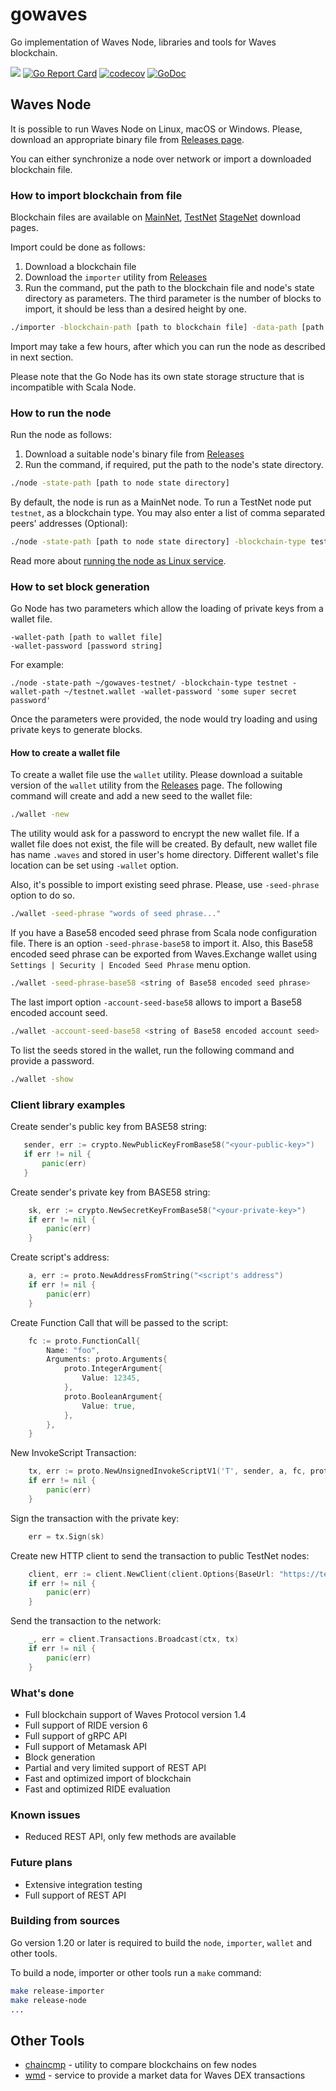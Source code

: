 # gowaves

Go implementation of Waves Node, libraries and tools for Waves blockchain.

![](https://github.com/wavesplatform/gowaves/workflows/build/badge.svg)
[![Go Report Card](https://goreportcard.com/badge/github.com/wavesplatform/gowaves)](https://goreportcard.com/report/github.com/wavesplatform/gowaves)
[![codecov](https://codecov.io/gh/wavesplatform/gowaves/branch/master/graph/badge.svg)](https://codecov.io/gh/wavesplatform/gowaves)
[![GoDoc](https://godoc.org/github.com/wavesplatform/gowaves?status.svg)](https://godoc.org/github.com/wavesplatform/gowaves)

## Waves Node

It is possible to run Waves Node on Linux, macOS or Windows. Please, download an appropriate binary file from [Releases page](https://github.com/wavesplatform/gowaves/releases).

You can either synchronize a node over network or import a downloaded blockchain file.

### How to import blockchain from file

Blockchain files are available on [MainNet](http://blockchain.wavesnodes.com), [TestNet](http://blockchain-testnet.wavesnodes.com) [StageNet](http://blockchain-stagenet.wavesnodes.com/) download pages.

Import could be done as follows:

1. Download a blockchain file
1. Download the `importer` utility from [Releases](https://github.com/wavesplatform/gowaves/releases)
1. Run the command, put the path to the blockchain file and node's state directory as parameters.
   The third parameter is the number of blocks to import, it should be less than a desired height by one.

```bash
./importer -blockchain-path [path to blockchain file] -data-path [path to node state directory] -blocks-number [height - 1]
```

Import may take a few hours, after which you can run the node as described in next section.

Please note that the Go Node has its own state storage structure that is incompatible with Scala Node.

### How to run the node

Run the node as follows:

1. Download a suitable node's binary file from [Releases](https://github.com/wavesplatform/gowaves/releases)
1. Run the command, if required, put the path to the node's state directory.

```bash
./node -state-path [path to node state directory]
```

By default, the node is run as a MainNet node. To run a TestNet node put `testnet`, as a blockchain type. You may also enter a list of comma separated peers' addresses (Optional):
```bash
./node -state-path [path to node state directory] -blockchain-type testnet
``` 

Read more about [running the node as Linux service](https://github.com/wavesplatform/gowaves/tree/master/cmd/node#readme).

### How to set block generation

Go Node has two parameters which allow the loading of private keys from a wallet file.

```
-wallet-path [path to wallet file]
-wallet-password [password string]
```

For example:

```
./node -state-path ~/gowaves-testnet/ -blockchain-type testnet -wallet-path ~/testnet.wallet -wallet-password 'some super secret password' 
```

Once the parameters were provided, the node would try loading and using private keys to generate blocks.

#### How to create a wallet file

To create a wallet file use the `wallet` utility. Please download a suitable version of the `wallet` utility from the [Releases](https://github.com/wavesplatform/gowaves/releases) page.
The following command will create and add a new seed to the wallet file:

```bash
./wallet -new
```

The utility would ask for a password to encrypt the new wallet file. If a wallet file does not exist, the file will be created.
By default, new wallet file has name `.waves` and stored in user's home directory. Different wallet's file location can be set using `-wallet` option.

Also, it's possible to import existing seed phrase. Please, use `-seed-phrase` option to do so.
```bash
./wallet -seed-phrase "words of seed phrase..."
```

If you have a Base58 encoded seed phrase from Scala node configuration file. There is an option `-seed-phrase-base58` to import it.
Also, this Base58 encoded seed phrase can be exported from Waves.Exchange wallet using `Settings | Security | Encoded Seed Phrase` menu option.
```bash
./wallet -seed-phrase-base58 <string of Base58 encoded seed phrase>
```

The last import option `-account-seed-base58` allows to import a Base58 encoded account seed. 
```bash
./wallet -account-seed-base58 <string of Base58 encoded account seed>
```

To list the seeds stored in the wallet, run the following command and provide a password.
```bash
./wallet -show
```


### Client library examples

Create sender's public key from BASE58 string:
```go
   sender, err := crypto.NewPublicKeyFromBase58("<your-public-key>")
   if err != nil {
	   panic(err)
   }
```
Create sender's private key from BASE58 string:
```go
    sk, err := crypto.NewSecretKeyFromBase58("<your-private-key>")
    if err != nil {
        panic(err)
    }
```

Create script's address:
```go
    a, err := proto.NewAddressFromString("<script's address")
    if err != nil {
        panic(err)
    }
```

Create Function Call that will be passed to the script:
```go
    fc := proto.FunctionCall{
        Name: "foo",
        Arguments: proto.Arguments{
            proto.IntegerArgument{
                Value: 12345,
            },
            proto.BooleanArgument{
                Value: true,
            },
        },
    }
```

New InvokeScript Transaction:
```go
    tx, err := proto.NewUnsignedInvokeScriptV1('T', sender, a, fc, proto.ScriptPayments{}, waves, 500000, uint64(ts))
    if err != nil {
        panic(err)
    }
```

Sign the transaction with the private key:
```go
    err = tx.Sign(sk)
```

Create new HTTP client to send the transaction to public TestNet nodes:
```go
    client, err := client.NewClient(client.Options{BaseUrl: "https://testnodes.wavesnodes.com", Client: &http.Client{}})
    if err != nil {
        panic(err)
    }
```

Send the transaction to the network:
```go
    _, err = client.Transactions.Broadcast(ctx, tx)
    if err != nil {
        panic(err)
    }
```

### What's done

* Full blockchain support of Waves Protocol version 1.4
* Full support of RIDE version 6
* Full support of gRPC API
* Full support of Metamask API
* Block generation
* Partial and very limited support of REST API
* Fast and optimized import of blockchain
* Fast and optimized RIDE evaluation

### Known issues

* Reduced REST API, only few methods are available

### Future plans

* Extensive integration testing
* Full support of REST API

### Building from sources

Go version 1.20 or later is required to build the `node`, `importer`, `wallet` and other tools.

To build a node, importer or other tools run a `make` command:

```bash
make release-importer
make release-node
...
```

## Other Tools

* [chaincmp](https://github.com/wavesplatform/gowaves/blob/master/cmd/chaincmp/README.md) - utility to compare blockchains on few nodes
* [wmd](https://github.com/wavesplatform/gowaves/blob/master/cmd/wmd/README.md) - service to provide a market data for Waves DEX transactions
